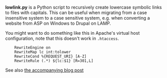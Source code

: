 
**lowlink.py** is a Python script to recursively create lowercase
symbolic links to files with capitals. This can be useful when
migrating from a case insensitive system to a case sensitive system,
e.g.  when converting a website from ASP on Windows to Drupal on LAMP.

You might want to do something like this in Apache's virtual host
configuration, note that this doesn't work in `.htaccess`.

        RewriteEngine on
        RewriteMap lc int:tolower
        RewriteCond %{REQUEST_URI} [A-Z]
        RewriteRule (.*) ${lc:$1} [R=301,L]


See also [the accompanying blog post](https://guaka.org/recursively-create-lowercase-symlinks-filenames-uppercase-letters-python)
